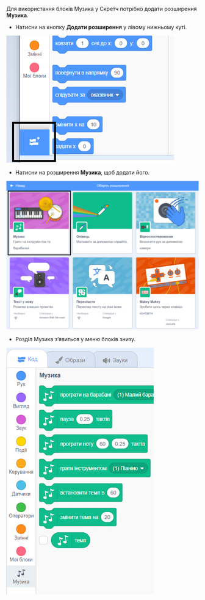 Для використання блоків Музика у Скретч потрібно додати розширення **Музика**.

+ Натисни на кнопку **Додати розширення** у лівому нижньому куті.

![додати кнопку розширення виділено](images/add-extension-annotated.png)

+ Натисни на розширення **Музика**, щоб додати його.

![розширення музика виділено](images/click-music-annotated.png)

+ Розділ Музика з’явиться у меню блоків знизу.

![блоки розширення музика](images/music-extension-blocks.png)